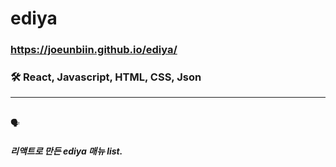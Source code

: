 # ediya

### https://joeunbiin.github.io/ediya/

### 🛠 React, Javascript, HTML, CSS, Json
----------
</br>
🗣

##### 리액트로 만든 ediya 매뉴 list.
